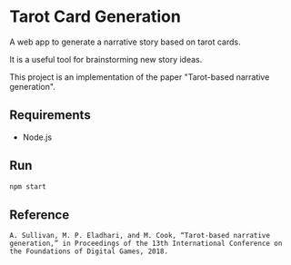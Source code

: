 # Tarot Card Generation

A web app to generate a narrative story based on tarot cards.

It is a useful tool for brainstorming new story ideas.

This project is an implementation of the paper "Tarot-based narrative generation".

## Requirements

- Node.js

## Run

```bash
npm start
```

## Reference

```ref
A. Sullivan, M. P. Eladhari, and M. Cook, “Tarot-based narrative generation,” in Proceedings of the 13th International Conference on the Foundations of Digital Games, 2018.
```

